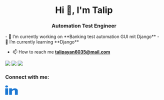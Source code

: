 <h1 align="center">Hi 👋, I'm Talip</h1>
<h3 align="center">Automation Test Engineer</h3>
- 🔭 I’m currently working on **Banking test automation GUI mit Django**
- 🌱 I’m currently learning **Django**

- 📫 How to reach me **talipayan6035@mail.com**

<div> <a href="https://www.linkedin.com/in/https://www.linkedin.com/in/talipayan/" target="_blank"><img src="https://img.shields.io/badge/LinkedIn-0077B5?style=for-the-badge&logo=linkedin&logoColor=white" target="_blank"></a>
<a href="https://github.com/https://github.com/TlpAyn/" target="_blank"><img src="https://img.shields.io/badge/GitHub-100000?style=for-the-badge&logo=github&logoColor=white" target="_blank"></a>
<a href = "mailto:talipayan6035@mail.com"><img src="https://img.shields.io/badge/-Gmail-%23333?style=for-the-badge&logo=gmail&logoColor=white" target="_blank"></a>
</div><h3 align="left">Connect with me:</h3>
<p align="left">
<a href="https://linkedin.com/in/https://www.linkedin.com/in/talipayan/" target="blank"><img align="center" src="https://raw.githubusercontent.com/teamedwardforever/Readme-Generator/71f25dd8b98329b168142a6b782a107b75eab178/svg/Social/linked-in-alt.svg" alt="https://www.linkedin.com/in/talipayan/" height="30" width="40" /></a></p>




